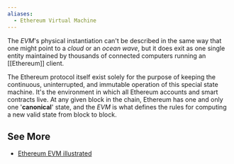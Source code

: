 ```yaml
---
aliases:
  - Ethereum Virtual Machine
---
```


The _EVM_'s physical instantiation can't be described in the same way that one might point to a _cloud_ or an _ocean wave_, but it does exit as one single entity maintained by thousands of connected computers running an [[Ethereum]] client.

The Ethereum protocol itself exist solely for the purpose of keeping the continuous, uninterrupted, and immutable operation of this special state machine. It's the environment in which all Ethereum accounts and smart contracts live. At any given block in the chain, Ethereum has one and only one '__canonical__' state, and the _EVM_ is what defines the rules for computing a new valid state from block to block.



## See More
- [Ethereum EVM illustrated](chrome-extension://gfbliohnnapiefjpjlpjnehglfpaknnc/pages/pdf_viewer.html?r=https://takenobu-hs.github.io/downloads/ethereum_evm_illustrated.pdf)

